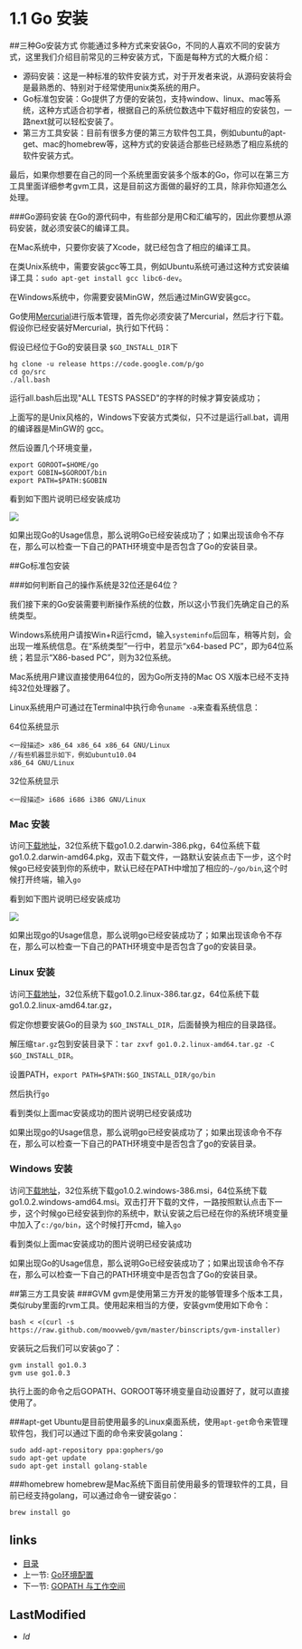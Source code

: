 # 1.1 Go 安装

##三种Go安装方式
你能通过多种方式来安装Go，不同的人喜欢不同的安装方式，这里我们介绍目前常见的三种安装方式，下面是每种方式的大概介绍：

- 源码安装：这是一种标准的软件安装方式，对于开发者来说，从源码安装将会是最熟悉的、特别对于经常使用unix类系统的用户。
- Go标准包安装：Go提供了方便的安装包，支持window、linux、mac等系统，这种方式适合初学者，根据自己的系统位数选中下载好相应的安装包，一路next就可以轻松安装了。
- 第三方工具安装：目前有很多方便的第三方软件包工具，例如ubuntu的apt-get、mac的homebrew等，这种方式的安装适合那些已经熟悉了相应系统的软件安装方式。

最后，如果你想要在自己的同一个系统里面安装多个版本的Go，你可以在第三方工具里面详细参考gvm工具，这是目前这方面做的最好的工具，除非你知道怎么处理。

###Go源码安装
在Go的源代码中，有些部分是用C和汇编写的，因此你要想从源码安装，就必须安装C的编译工具。

在Mac系统中，只要你安装了Xcode，就已经包含了相应的编译工具。

在类Unix系统中，需要安装gcc等工具，例如Ubuntu系统可通过这种方式安装编译工具：`sudo apt-get install gcc libc6-dev`。

在Windows系统中，你需要安装MinGW，然后通过MinGW安装gcc。

Go使用[Mercurial](http://mercurial.selenic.com/downloads/)进行版本管理，首先你必须安装了Mercurial，然后才行下载。假设你已经安装好Mercurial，执行如下代码：

  假设已经位于Go的安装目录 `$GO_INSTALL_DIR`下

    hg clone -u release https://code.google.com/p/go
    cd go/src
    ./all.bash

运行all.bash后出现"ALL TESTS PASSED"的字样的时候才算安装成功；

上面写的是Unix风格的，Windows下安装方式类似，只不过是运行all.bat，调用的编译器是MinGW的 gcc。

然后设置几个环境变量，

	export GOROOT=$HOME/go
	export GOBIN=$GOROOT/bin
	export PATH=$PATH:$GOBIN	

看到如下图片说明已经安装成功

  ![](images/1.1.mac.png?raw=true)

  如果出现Go的Usage信息，那么说明Go已经安装成功了；如果出现该命令不存在，那么可以检查一下自己的PATH环境变中是否包含了Go的安装目录。
  

##Go标准包安装

###如何判断自己的操作系统是32位还是64位？

我们接下来的Go安装需要判断操作系统的位数，所以这小节我们先确定自己的系统类型。

Windows系统用户请按Win+R运行cmd，输入`systeminfo`后回车，稍等片刻，会出现一堆系统信息。在“系统类型”一行中，若显示“x64-based PC”，即为64位系统；若显示“X86-based PC”，则为32位系统。

Mac系统用户建议直接使用64位的，因为Go所支持的Mac OS X版本已经不支持纯32位处理器了。

Linux系统用户可通过在Terminal中执行命令`uname -a`来查看系统信息：

64位系统显示

	<一段描述> x86_64 x86_64 x86_64 GNU/Linux
	//有些机器显示如下，例如ubuntu10.04
	x86_64 GNU/Linux

32位系统显示

	<一段描述> i686 i686 i386 GNU/Linux

### Mac 安装

  访问[下载地址][downlink]，32位系统下载go1.0.2.darwin-386.pkg，64位系统下载go1.0.2.darwin-amd64.pkg，双击下载文件，一路默认安装点击下一步，这个时候go已经安装到你的系统中，默认已经在PATH中增加了相应的`~/go/bin`,这个时候打开终端，输入`go`

  看到如下图片说明已经安装成功

  ![](images/1.1.mac.png?raw=true)

  如果出现go的Usage信息，那么说明go已经安装成功了；如果出现该命令不存在，那么可以检查一下自己的PATH环境变中是否包含了go的安装目录。

### Linux 安装
  访问[下载地址][downlink]，32位系统下载go1.0.2.linux-386.tar.gz，64位系统下载go1.0.2.linux-amd64.tar.gz，
    
  假定你想要安装Go的目录为 `$GO_INSTALL_DIR`，后面替换为相应的目录路径。

  解压缩`tar.gz`包到安装目录下：`tar zxvf go1.0.2.linux-amd64.tar.gz -C $GO_INSTALL_DIR`。

  设置PATH，`export PATH=$PATH:$GO_INSTALL_DIR/go/bin`

  然后执行`go`

  看到类似上面mac安装成功的图片说明已经安装成功

  如果出现go的Usage信息，那么说明go已经安装成功了；如果出现该命令不存在，那么可以检查一下自己的PATH环境变中是否包含了go的安装目录。
  
### Windows 安装

  访问[下载地址][downlink]，32位系统下载go1.0.2.windows-386.msi，64位系统下载go1.0.2.windows-amd64.msi。双击打开下载的文件，一路按照默认点击下一步，这个时候go已经安装到你的系统中，默认安装之后已经在你的系统环境变量中加入了`c:/go/bin`，这个时候打开cmd，输入`go`

看到类似上面mac安装成功的图片说明已经安装成功

  如果出现Go的Usage信息，那么说明Go已经安装成功了；如果出现该命令不存在，那么可以检查一下自己的PATH环境变中是否包含了Go的安装目录。

##第三方工具安装
###GVM
gvm是使用第三方开发的能够管理多个版本工具，类似ruby里面的rvm工具。使用起来相当的方便，安装gvm使用如下命令：

	bash < <(curl -s https://raw.github.com/moovweb/gvm/master/binscripts/gvm-installer)

安装玩之后我们可以安装go了：	

	gvm install go1.0.3
	gvm use go1.0.3
	
执行上面的命令之后GOPATH、GOROOT等环境变量自动设置好了，就可以直接使用了。

###apt-get
Ubuntu是目前使用最多的Linux桌面系统，使用`apt-get`命令来管理软件包，我们可以通过下面的命令来安装golang：

	sudo add-apt-repository ppa:gophers/go
	sudo apt-get update
	sudo apt-get install golang-stable 

###homebrew
homebrew是Mac系统下面目前使用最多的管理软件的工具，目前已经支持golang，可以通过命令一键安装go：

	brew install go
	
	


## links
  * [目录](<preface.md>)
  * 上一节: [Go环境配置](<1.md>)
  * 下一节: [GOPATH 与工作空间](<1.2.md>)

## LastModified
  * $Id$

[downlink]: http://code.google.com/p/go/downloads/list "Go安装包下载"
